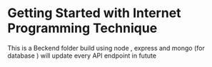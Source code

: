 # Getting Started with Internet Programming Technique

This is a Beckend folder build using node , express and mongo (for database )
will update every API endpoint in futute
